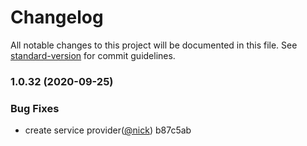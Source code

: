 # Changelog

All notable changes to this project will be documented in this file. See [standard-version](https://github.com/conventional-changelog/standard-version) for commit guidelines.

### 1.0.32 (2020-09-25)


### Bug Fixes

* create service provider([@nick](undefined/nick)) b87c5ab
